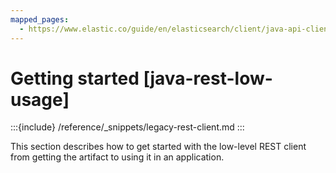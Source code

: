 ```yaml
---
mapped_pages:
  - https://www.elastic.co/guide/en/elasticsearch/client/java-api-client/current/java-rest-low-usage.html
---
```


# Getting started [java-rest-low-usage]

:::{include} /reference/_snippets/legacy-rest-client.md
:::

This section describes how to get started with the low-level REST client from getting the artifact to using it in an application.









